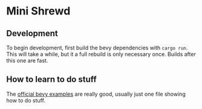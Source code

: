 # Mini Shrewd

## Development

To begin development, first build the bevy dependencies with `cargo run`. This will take a while, but it a full rebuild is only necessary once. Builds after this one are fast.

## How to learn to do stuff

The [official bevy examples](https://github.com/bevyengine/bevy/tree/latest/examples) are really good, usually just one file showing how to do stuff.
